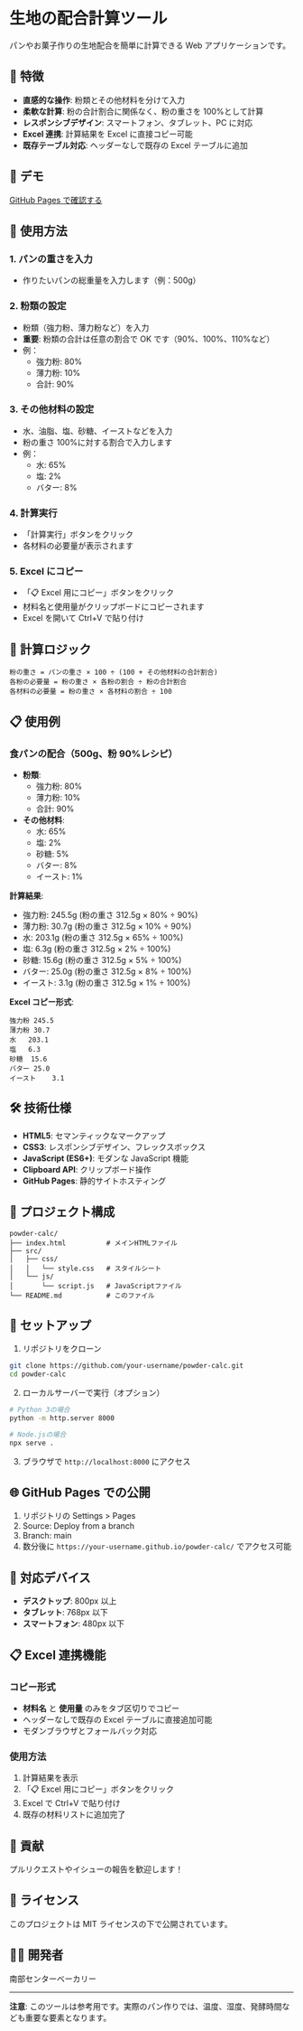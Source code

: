 # 生地の配合計算ツール

パンやお菓子作りの生地配合を簡単に計算できる Web アプリケーションです。

## 🌟 特徴

- **直感的な操作**: 粉類とその他材料を分けて入力
- **柔軟な計算**: 粉の合計割合に関係なく、粉の重さを 100%として計算
- **レスポンシブデザイン**: スマートフォン、タブレット、PC に対応
- **Excel 連携**: 計算結果を Excel に直接コピー可能
- **既存テーブル対応**: ヘッダーなしで既存の Excel テーブルに追加

## 🚀 デモ

[GitHub Pages で確認する](https://Anju1023.github.io/powder-calc/)

## 📱 使用方法

### 1. パンの重さを入力

- 作りたいパンの総重量を入力します（例：500g）

### 2. 粉類の設定

- 粉類（強力粉、薄力粉など）を入力
- **重要**: 粉類の合計は任意の割合で OK です（90%、100%、110%など）
- 例：
  - 強力粉: 80%
  - 薄力粉: 10%
  - 合計: 90%

### 3. その他材料の設定

- 水、油脂、塩、砂糖、イーストなどを入力
- 粉の重さ 100%に対する割合で入力します
- 例：
  - 水: 65%
  - 塩: 2%
  - バター: 8%

### 4. 計算実行

- 「計算実行」ボタンをクリック
- 各材料の必要量が表示されます

### 5. Excel にコピー

- 「📋 Excel 用にコピー」ボタンをクリック
- 材料名と使用量がクリップボードにコピーされます
- Excel を開いて Ctrl+V で貼り付け

## 🧮 計算ロジック

```
粉の重さ = パンの重さ × 100 ÷ (100 + その他材料の合計割合)
各粉の必要量 = 粉の重さ × 各粉の割合 ÷ 粉の合計割合
各材料の必要量 = 粉の重さ × 各材料の割合 ÷ 100
```

## 📋 使用例

### 食パンの配合（500g、粉 90%レシピ）

- **粉類**:
  - 強力粉: 80%
  - 薄力粉: 10%
  - 合計: 90%
- **その他材料**:
  - 水: 65%
  - 塩: 2%
  - 砂糖: 5%
  - バター: 8%
  - イースト: 1%

**計算結果**:

- 強力粉: 245.5g (粉の重さ 312.5g × 80% ÷ 90%)
- 薄力粉: 30.7g (粉の重さ 312.5g × 10% ÷ 90%)
- 水: 203.1g (粉の重さ 312.5g × 65% ÷ 100%)
- 塩: 6.3g (粉の重さ 312.5g × 2% ÷ 100%)
- 砂糖: 15.6g (粉の重さ 312.5g × 5% ÷ 100%)
- バター: 25.0g (粉の重さ 312.5g × 8% ÷ 100%)
- イースト: 3.1g (粉の重さ 312.5g × 1% ÷ 100%)

**Excel コピー形式**:

```
強力粉	245.5
薄力粉	30.7
水	203.1
塩	6.3
砂糖	15.6
バター	25.0
イースト	3.1
```

## 🛠️ 技術仕様

- **HTML5**: セマンティックなマークアップ
- **CSS3**: レスポンシブデザイン、フレックスボックス
- **JavaScript (ES6+)**: モダンな JavaScript 機能
- **Clipboard API**: クリップボード操作
- **GitHub Pages**: 静的サイトホスティング

## 📁 プロジェクト構成

```
powder-calc/
├── index.html          # メインHTMLファイル
├── src/
│   ├── css/
│   │   └── style.css   # スタイルシート
│   └── js/
│       └── script.js   # JavaScriptファイル
└── README.md           # このファイル
```

## 🚀 セットアップ

1. リポジトリをクローン

```bash
git clone https://github.com/your-username/powder-calc.git
cd powder-calc
```

2. ローカルサーバーで実行（オプション）

```bash
# Python 3の場合
python -m http.server 8000

# Node.jsの場合
npx serve .
```

3. ブラウザで `http://localhost:8000` にアクセス

## 🌐 GitHub Pages での公開

1. リポジトリの Settings > Pages
2. Source: Deploy from a branch
3. Branch: main
4. 数分後に `https://your-username.github.io/powder-calc/` でアクセス可能

## 📱 対応デバイス

- **デスクトップ**: 800px 以上
- **タブレット**: 768px 以下
- **スマートフォン**: 480px 以下

## 📋 Excel 連携機能

### コピー形式

- **材料名** と **使用量** のみをタブ区切りでコピー
- ヘッダーなしで既存の Excel テーブルに直接追加可能
- モダンブラウザとフォールバック対応

### 使用方法

1. 計算結果を表示
2. 「📋 Excel 用にコピー」ボタンをクリック
3. Excel で Ctrl+V で貼り付け
4. 既存の材料リストに追加完了

## 🤝 貢献

プルリクエストやイシューの報告を歓迎します！

## 📄 ライセンス

このプロジェクトは MIT ライセンスの下で公開されています。

## 👨‍🍳 開発者

南部センターベーカリー

---

**注意**: このツールは参考用です。実際のパン作りでは、温度、湿度、発酵時間なども重要な要素となります。
